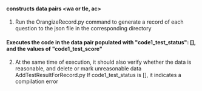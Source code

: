 #### constructs data pairs <wa or tle, ac>
1. Run the OrangizeRecord.py command to generate a record of each question to the json file in the corresponding directory

#### Executes the code in the data pair populated with "code1_test_status": [], and the values of "code1_test_score"
2. At the same time of execution, it should also verify whether the data is reasonable, and delete or mark unreasonable data
AddTestResultForRecord.py
If code1_test_status is [], it indicates a compilation error

